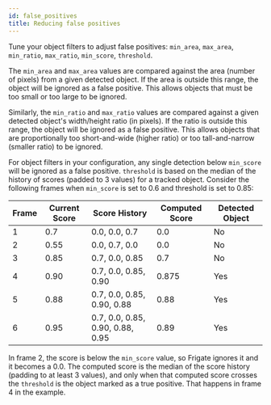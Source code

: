 ```yaml
---
id: false_positives
title: Reducing false positives
---
```


Tune your object filters to adjust false positives: `min_area`, `max_area`, `min_ratio`, `max_ratio`, `min_score`, `threshold`.

The `min_area` and `max_area` values are compared against the area (number of pixels) from a given detected object. If the area is outside this range, the object will be ignored as a false positive. This allows objects that must be too small or too large to be ignored.

Similarly, the `min_ratio` and `max_ratio` values are compared against a given detected object's width/height ratio (in pixels). If the ratio is outside this range, the object will be ignored as a false positive. This allows objects that are proportionally too short-and-wide (higher ratio) or too tall-and-narrow (smaller ratio) to be ignored.

For object filters in your configuration, any single detection below `min_score` will be ignored as a false positive. `threshold` is based on the median of the history of scores (padded to 3 values) for a tracked object. Consider the following frames when `min_score` is set to 0.6 and threshold is set to 0.85:

| Frame | Current Score | Score History                     | Computed Score | Detected Object |
| ----- | ------------- | --------------------------------- | -------------- | --------------- |
| 1     | 0.7           | 0.0, 0.0,  0.7                    | 0.0            | No              |
| 2     | 0.55          | 0.0, 0.7,  0.0                    | 0.0            | No              |
| 3     | 0.85          | 0.7, 0.0,  0.85                   | 0.7            | No              |
| 4     | 0.90          | 0.7, 0.0,  0.85, 0.90             | 0.875          | Yes             |
| 5     | 0.88          | 0.7, 0.0,  0.85, 0.90, 0.88       | 0.88           | Yes             |
| 6     | 0.95          | 0.7, 0.0,  0.85, 0.90, 0.88, 0.95 | 0.89           | Yes             |

In frame 2, the score is below the `min_score` value, so Frigate ignores it and it becomes a 0.0. The computed score is the median of the score history (padding to at least 3 values), and only when that computed score crosses the `threshold` is the object marked as a true positive. That happens in frame 4 in the example.
